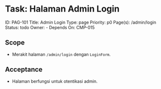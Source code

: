 # Task: Halaman Admin Login
ID: PAG-101
Title: Admin Login
Type: page
Priority: p0
Page(s): /admin/login
Status: todo
Owner: -
Depends On: CMP-015

## Scope
- Merakit halaman `/admin/login` dengan `LoginForm`.

## Acceptance
- Halaman berfungsi untuk otentikasi admin.
